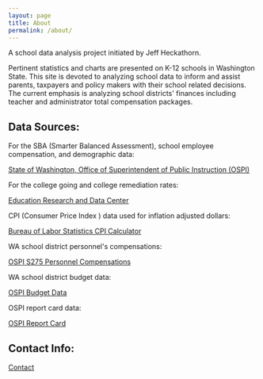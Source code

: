 ```yaml
---
layout: page
title: About
permalink: /about/
---
```


A school data analysis project initiated by Jeff Heckathorn.

Pertinent statistics and charts are presented on K-12 schools in Washington State. 
This site is devoted to analyzing school data to inform and assist parents, taxpayers and policy makers with their school related decisions. 
The current emphasis is analyzing school districts' finances including teacher and administrator total compensation packages. 


## Data Sources:

For the SBA (Smarter Balanced Assessment), school employee compensation, and demographic data:

[State of Washington, Office of Superintendent of Public Instruction (OSPI)](http://www.k12.wa.us/default.aspx)

For the college going and college remediation rates:

[Education Research and Data Center](https://erdc.wa.gov/)

CPI (Consumer Price Index ) data used for inflation adjusted dollars:

[Bureau of Labor Statistics CPI Calculator](https://data.bls.gov/cgi-bin/cpicalc.pl)

WA school district personnel's compensations:

[OSPI S275 Personnel Compensations](https://www.k12.wa.us/safs-database-files)

WA school district budget data:

[OSPI Budget Data](https://www.k12.wa.us/policy-funding/school-apportionment/safs-report-api)

OSPI report card data:

[OSPI Report Card](https://washingtonstatereportcard.ospi.k12.wa.us/ReportCard/ViewSchoolOrDistrict/100083)

## Contact Info:

[Contact](mailto:info@schooldataproject.com)




